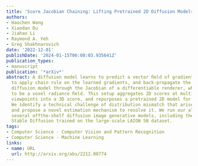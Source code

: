 ```yaml
---
title: 'Score Jacobian Chaining: Lifting Pretrained 2D Diffusion Models for 3D Generation'
authors:
- Haochen Wang
- Xiaodan Du
- Jiahao Li
- Raymond A. Yeh
- Greg Shakhnarovich
date: '2022-12-01'
publishDate: '2024-01-15T06:08:03.935641Z'
publication_types:
- manuscript
publication: '*arXiv*'
abstract: A diffusion model learns to predict a vector ﬁeld of gradients. We propose
  to apply chain rule on the learned gradients, and back-propagate the score of a
  diffusion model through the Jacobian of a differentiable renderer, which we instantiate
  to be a voxel radiance ﬁeld. This setup aggregates 2D scores at multiple camera
  viewpoints into a 3D score, and repurposes a pretrained 2D model for 3D data generation.
  We identify a technical challenge of distribution mismatch that arises in this application,
  and propose a novel estimation mechanism to resolve it. We run our algorithm on
  several offthe-shelf diffusion image generative models, including the recently released
  Stable Diffusion trained on the large-scale LAION 5B dataset.
tags:
- Computer Science - Computer Vision and Pattern Recognition
- Computer Science - Machine Learning
links:
- name: URL
  url: http://arxiv.org/abs/2212.00774
---
```

